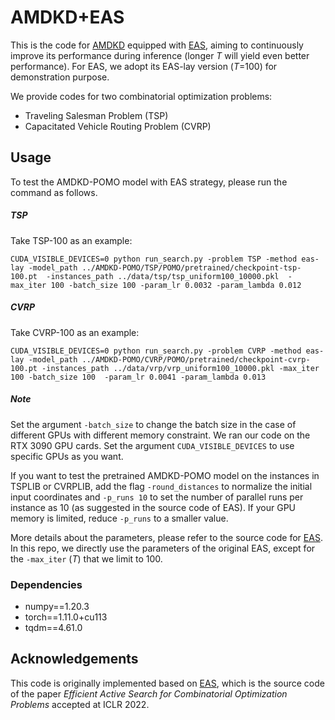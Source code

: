 # AMDKD+EAS

This is the code for [AMDKD](https://arxiv.org/abs/2210.07686) equipped with [EAS](https://github.com/ahottung/EAS), aiming to continuously improve its performance during inference (longer _T_ will yield even better performance). For EAS, we adopt its EAS-lay version (_T_=100) for demonstration purpose.

We provide codes for two combinatorial optimization problems:

- Traveling Salesman Problem (TSP)
- Capacitated Vehicle Routing Problem (CVRP)

## Usage

To test the AMDKD-POMO model with EAS strategy, please run the command as follows.

##### TSP

Take TSP-100 as an example:

```
CUDA_VISIBLE_DEVICES=0 python run_search.py -problem TSP -method eas-lay -model_path ../AMDKD-POMO/TSP/POMO/pretrained/checkpoint-tsp-100.pt  -instances_path ../data/tsp/tsp_uniform100_10000.pkl  -max_iter 100 -batch_size 100 -param_lr 0.0032 -param_lambda 0.012
```

##### CVRP

Take CVRP-100 as an example:

```
CUDA_VISIBLE_DEVICES=0 python run_search.py -problem CVRP -method eas-lay -model_path ../AMDKD-POMO/CVRP/POMO/pretrained/checkpoint-cvrp-100.pt -instances_path ../data/vrp/vrp_uniform100_10000.pkl -max_iter 100 -batch_size 100  -param_lr 0.0041 -param_lambda 0.013
```

##### Note

Set the argument `-batch_size` to change the batch size in the case of different GPUs with different memory constraint. We ran our code on the RTX 3090 GPU cards. Set the argument `CUDA_VISIBLE_DEVICES` to use specific GPUs as you want. 

If you want to test the pretrained AMDKD-POMO model on the instances in TSPLIB or CVRPLIB, add the flag `-round_distances` to normalize the initial input coordinates and `-p_runs 10` to set the number of parallel runs per instance as 10 (as suggested in the source code of EAS). If your GPU memory is limited, reduce `-p_runs` to a smaller value.

More details about the parameters, please refer to the source code for [EAS](https://github.com/ahottung/EAS). In this repo, we directly use the parameters of the original EAS, except for the `-max_iter` (_T_) that we limit to 100.

### Dependencies

- numpy==1.20.3
- torch==1.11.0+cu113
- tqdm==4.61.0

## Acknowledgements

This code is originally implemented based on [EAS](https://github.com/ahottung/EAS), which is the source code of the paper _Efficient Active Search for Combinatorial Optimization Problems_ accepted at ICLR 2022. 
